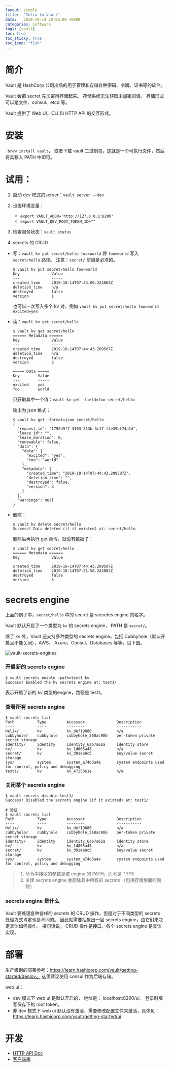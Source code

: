 ```yaml
---
layout: single
title:  "Intro to Vault"
date:   2019-10-14 20:00:00 +0800
categories: software
tags: [vault]
toc: true
toc_sticky: true
toc_icon: "fish"
---
```


# 简介
Vault 是 HashCorp 公司出品的用于管理和存储各种密码、令牌、证书等的软件。

Vault 会把 secret 先加密再存储起来。 存储系统无法获取未加密的值。 存储形式可以是文件、consul、etcd 等。

Vault 提供了 Web UI，CLI 和 HTTP API 的交互形式。

# 安装
` brew install vault`， 或者下载 vault 二进制包，这就是一个可执行文件，然后将其移入 PATH 中即可。


# 试用：

1. 启动 dev 模式的server：`vault server --dev`

2. 设置环境变量：

   * `export VAULT_ADDR='http://127.0.0.1:8200'`
   * `export VAULT_DEV_ROOT_TOKEN_ID=""`

3. 检查服务状态：`vault status`

4. secrets 的 CRUD

* 写：`vault kv put secret/hello foo=world` 将 `foo=world` 写入 `secret/hello` 路径。 注意：`secret/` 前缀是必须的。
  ```
  $ vault kv put secret/hello foo=world
  Key              Value
  ---              -----
  created_time     2019-10-14T07:43:09.224068Z
  deletion_time    n/a
  destroyed        false
  version          1
  ```

  也可以一次写入多个 kv 对，例如 `vault kv put secret/hello foo=world excited=yes`

* 读：`vault kv get secret/hello`

  ```
  $ vault kv get secret/hello
  ====== Metadata ======
  Key              Value
  ---              -----
  created_time     2019-10-14T07:44:43.209507Z
  deletion_time    n/a
  destroyed        false
  version          3

  ===== Data =====
  Key        Value
  ---        -----
  excited    yes
  foo        world
  ```

  只获取其中一个值：`vault kv get -field=foo secret/hello`

  输出为 json 格式：
  ```
  $ vault kv get -format=json secret/hello
  {
    "request_id": "1792d9f7-3103-213b-3c17-f4e39bf74a1d",
    "lease_id": "",
    "lease_duration": 0,
    "renewable": false,
    "data": {
      "data": {
        "excited": "yes",
        "foo": "world"
      },
      "metadata": {
        "created_time": "2019-10-14T07:44:43.209507Z",
        "deletion_time": "",
        "destroyed": false,
        "version": 3
      }
    },
    "warnings": null
  }
  ```

* 删除：

  ```
  $ vault kv delete secret/hello
  Success! Data deleted (if it existed) at: secret/hello
  ```

  删除后再执行 get 命令，就没有数据了：

  ```
  $ vault kv get secret/hello
  ====== Metadata ======
  Key              Value
  ---              -----
  created_time     2019-10-14T07:44:43.209507Z
  deletion_time    2019-10-14T07:51:58.242085Z
  destroyed        false
  version          3
  ``` 

# secrets engine

上面的例子中，`secret/hello` 中的 secret 是 secretes engine 的名字。

Vault 默认开启了一个类型为 `kv` 的 secrets engine， PATH 是 `secret/`。

除了 kv 外，Vault 还支持多种类型的 secrets engine，包括 Cubbyhole（默认开启且不能关闭），AWS， Axure，Consul，Databases 等等，见下图。

![vault-secrets-engines](/assets/images/vault-secrets-engines.png)

### 开启新的 secrets engine

```
$ vault secrets enable -path=test1 kv
Success! Enabled the kv secrets engine at: test1/
```

表示开启了新的 kv 类型的engine，路径是 test1。



### 查看所有 secrets engine

```
$ vault secrets list
Path          Type         Accessor              Description
----          ----         --------              -----------
Helix/        kv           kv_def19680           n/a
cubbyhole/    cubbyhole    cubbyhole_568ac986    per-token private secret storage
identity/     identity     identity_6ab7a61a     identity store
kv/           kv           kv_1d865a45           n/a
secret/       kv           kv_d91ea0c5           key/value secret storage
sys/          system       system_a74d3a4e       system endpoints used for control, policy and debugging
test1/        kv           kv_4725061e           n/a
```

### 关闭某个 secrets engine
```
$ vault secrets disable test1/
Success! Disabled the secrets engine (if it existed) at: test1/

# 验证
$ vault secrets list
Path          Type         Accessor              Description
----          ----         --------              -----------
Helix/        kv           kv_def19680           n/a
cubbyhole/    cubbyhole    cubbyhole_568ac986    per-token private secret storage
identity/     identity     identity_6ab7a61a     identity store
kv/           kv           kv_1d865a45           n/a
secret/       kv           kv_d91ea0c5           key/value secret storage
sys/          system       system_a74d3a4e       system endpoints used for control, policy and debugging
```
> 1. 命令中接收的参数是该 engine 的 PATH，而不是 TYPE
> 2. 关闭  secrets engine 会删除其中所有的 secrets （包括存储层面的删除）


### secrets engine 是什么

Vault 要处理各种各样的 secrets 的 CRUD 操作，但是对于不同类型的 secrets 处理方式肯定也是不同的。
因此就需要抽象出一层 secrets engine，由它们来决定具体如何操作。
换句话说， CRUD 操作是接口，各个 secrets engine 是具体实现。

# 部署

生产级别的部署参考：https://learn.hashicorp.com/vault/getting-started/deploy。
这里建议使用 consul 作为后端存储。

web ui：

- dev 模式下 web ui 是默认开启的， 地址是： localhost:8200/ui。 登录时填写保存下的 root token。
- 非 dev 模式下 web ui 默认没有激活，需要修改配置文件来激活，具体见：https://learn.hashicorp.com/vault/getting-started/ui
 
# 开发

* [HTTP API Doc](https://www.vaultproject.io/api/overview.html)
* [客户端库](https://www.vaultproject.io/api/libraries.html)







